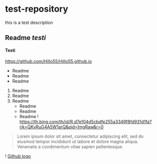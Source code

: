# test-repository
this is a test description
## Readme *testi*
#### **Testi**
<https://github.com/Hillo55/Hillo55.github.io>
- Readme
- Readme
- Readme

1. Readme
2. Readme
3. Readme
    - Readme
    - Readme
    - Readme
! https://th.bing.com/th/id/R.d7e104d5cbdfe255a3349f8fd931d1fa?rik=QKvRuG4A5W1arQ&pid=ImgRaw&r=0

> Lorem ipsum dolor sit amet, consectetur adipiscing elit, sed do eiusmod tempor incididunt ut labore et dolore magna aliqua. Venenatis a condimentum vitae sapien pellentesque.

! [Github logo](https://th.bing.com/th/id/R.d7e104d5cbdfe255a3349f8fd931d1fa?rik=QKvRuG4A5W1arQ&pid=ImgRaw&r=0)


